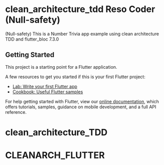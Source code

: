 # clean_architecture_tdd Reso Coder (Null-safety)

(Null-safety) This is a Number Trivia app example using clean architecture TDD and flutter_bloc 7.3.0

## Getting Started

This project is a starting point for a Flutter application.

A few resources to get you started if this is your first Flutter project:

- [Lab: Write your first Flutter app](https://flutter.dev/docs/get-started/codelab)
- [Cookbook: Useful Flutter samples](https://flutter.dev/docs/cookbook)

For help getting started with Flutter, view our
[online documentation](https://flutter.dev/docs), which offers tutorials,
samples, guidance on mobile development, and a full API reference.
# clean_architecture_TDD
# CLEANARCH_FLUTTER
